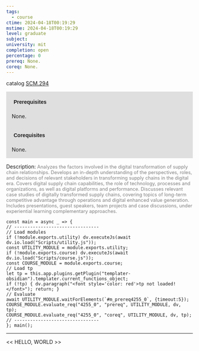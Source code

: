 ```yaml
---
tags:
  - course
ctime: 2024-04-18T00:19:29
mstime: 2024-04-18T00:19:29
level: graduate
subject: 
university: mit
completion: open
percentage: 0
prereq: None.
coreq: None.
---
```


catalog [SCM.294](http://student.mit.edu/catalog/mSCMa.html#SCM.294)

<span style="display: block; padding: 15px; background-color: rgb(100, 100, 100, 0.2);"><font id="m_prereq4255_0" style="display: block; font-family: Arial, sans-serif; font-weight: bold; padding: 5px">Prerequisites</font><br><span id="prereq4255_0">None.</span></span>
<span style="display: block; padding: 15px; background-color: rgb(100, 100, 100, 0.2);"><font id="m_coreq4255_0" style="display: block; font-family: Arial, sans-serif; font-weight: bold; padding: 5px">Corequisites</font><br><span id="coreq4255_0">None.</span></span>

<font style="">Description:</font>
<font style="color: grey; font-size: 0.8rem;">Analyzes the factors involved in the digital transformation of supply chain relationships. Develops an in-depth understanding of the perspectives, roles, and decisions of relevant stakeholders in transforming supply chains in the digital era. Covers digital supply chain capabilities, the role of technology, processes and organizations, as well as digital platforms and performance. Discusses relevant case studies of digitally transformed supply chains, covering topics of long-term competitive advantage through operations and digital enhanced value generation. Includes presentations, guest speakers, team projects and case discussions, under experiential learning complementary approaches.</font>

```dataviewjs
const main = async _ => {
// --------------------------------
// Load modules
if (!module.exports.utility) dv.executeJs(await dv.io.load("Scripts/utility.js"));
const UTILITY_MODULE = module.exports.utility;
if (!module.exports.course) dv.executeJs(await dv.io.load("Scripts/course.js"));
const COURSE_MODULE = module.exports.course;
// Load tp
let tp = this.app.plugins.getPlugin("templater-obsidian").templater.current_functions_object;
if (!tp) { dv.paragraph("<font style='color: red'>tp not loaded!</font>"); return; }
// Evaluate
await UTILITY_MODULE.waitForElements(`#m_prereq4255_0`, {timeout:5});
COURSE_MODULE.evaluate_req("4255_0", "prereq", UTILITY_MODULE, dv, tp);
COURSE_MODULE.evaluate_req("4255_0", "coreq", UTILITY_MODULE, dv, tp);
// --------------------------------
}; main();
```

---

<< HELLO, WORLD >>
